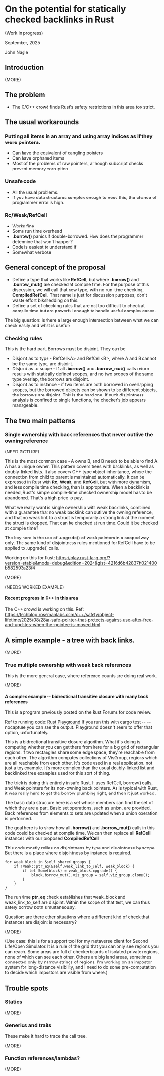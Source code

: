 # On the potential for statically checked backlinks in Rust

(Work in progress)

September, 2025

John Nagle

## Introduction
(MORE)

## The problem
* The C/C++ crowd finds Rust's safety restrictions in this area too strict.

## The usual workarounds

### Putting all items in an array and using array indices as if they were pointers.
* Can have the equivalent of dangling pointers
* Can have orphaned items
* Most of the problems of raw pointers, although subscript checks prevent memory corruption.

### Unsafe code
* All the usual problems.
* If you have data structures complex enough to need this, the chance of programmer error is high.

### Rc/Weak/RefCell
* Works fine
* Some run time overhead
* **.borrow()** panics if double-borrowed. How does the programmer determine that won't happen?
* Code is easiest to understand if 
* Somewhat verbose

## General concept of the proposal
* Define a type that works like **RefCell**, but where **.borrow()** and **.borrow_mut()** are checked at compile time.
For the purpose of this discussion, we will call that new type, with no run-time checking, **CompiledRefCell**. 
That name is just for discussion purposes; don't waste effort bikshedding on this.
* Define a set of checking rules that are not too difficult to check at compile time but are powerful enough to handle useful complex cases.

The big question: is there a large enough intersection between what we can check easily and what is useful?

### Checking rules
This is the hard part. Borrows must be disjoint. They can be
* Disjoint as to type - RefCell&lt;A&gt; and RefCell&lt;B&gt;, where A and B cannot be the same type, are disjoint.
* Disjoint as to scope - if all **.borrow()** and **.borrow_mut()** calls return results with statically defined scopes, and no two scopes of the same type overlap, the borrows are disjoint.
* Disjoint as to instance - if two items are both borrowed in overlapping scopes, but the borrowed objects can be shown to be different objects, the borrows are disjoint. This is the hard one. If such disjointness analysis is confined to single functions, the checker's job appears manageable.

## The two main patterns
### Single ownership with back references that never outlive the owning reference
(NEED PICTURE)

This is the most common case - A owns B, and B needs to be able to find A. 
A has a unique owner. This pattern covers trees with backlinks, as well as doubly-linked lists. 
It also covers C++ type object inheritance, where the connection from child to parent is maintained automatically.
It can be expressed in Rust with **Rc**, **Weak**, and **RefCell**, but with more dynamism, and less compile time checking, than is appropriate.
When a backlink is needed, Rust's simple compile-time checked ownership model has to be abandoned. That's a high price to pay.

What we really want is single ownership with weak backlinks, combined with a guarantee that no weak backlink can outlive the owning reference, and
that no weak link to a struct is temporarily a strong link at the moment the struct is dropped. That can be checked at run time. Could it be checked
at compile time?

The key here is the use of .upgrade() of weak pointers in a scoped way only.
The same kind of disjointness rules mentioned for RefCell have to be applied to .upgrade() calls.

Working on this for Rust: https://play.rust-lang.org/?version=stable&mode=debug&edition=2024&gist=4216d6b42837ff021400b582593a23f4

(MORE)

(NEEDS WORKED EXAMPLE)

#### Recent progress in C++ in this area
The C++ crowd is working on this. 
Ref: https://techblog.rosemanlabs.com/c++/safety/object-lifetime/2025/08/28/a-safe-pointer-that-protects-against-use-after-free-and-updates-when-the-pointee-is-moved.html



## A simple example - a tree with back links.
(MORE)

### True multiple ownership with weak back references
This is the more general case, where reference counts are doing real work.

(MORE)


#### A complex example -- bidrectional transitive closure with many back references
This is a program previously posted on the Rust Forums for code review. 

Ref to running code: [Rust Playground](https://play.rust-lang.org/?version=stable&mode=debug&edition=2024&gist=3071faba427b440643d26ac5fe182caa)
If you run this with cargo test -- --nocapture you can see the output. Playground doesn't seem to offer that option, unfortunately.

This is a bidrectional transitive closure algorithm. What it's doing is computing whether you can get there from here for a big grid of rectangular regions.
If two rectangles share some edge space, they're reachable from each other.
The algorithm computes collections of VisGroup, regions which are all reachable from each other.
It's code used in a real application, not just a toy example.
It's more complex than the usual doubly-linked list and backlinked tree examples used for this sort of thing.

The trick is doing this entirely in safe Rust. It uses RefCell, borrow() calls, and Weak pointers for its non-owning back pointers.
As is typical with Rust, it was really hard to get the borrow plumbing right, and then it just worked.

The basic data structure here is a set whose members can find the set of which they are a part. Basic set operations, such as union, are provided.
Back references from elements to sets are updated when a union operation is performed.

The goal here is to show how all **.borrow()** and **.borrow_mut()** calls in this code could be checked at compile time. 
We can then replace all **RefCell<T>** instances with our proposed **CompiledRefCell<T>**

This code mostly reliies on disjointness by type and disjointness by scope. But there is a place where disjointness by instance is required.

    for weak_block in &self_shared_groups {
        if !Weak::ptr_eq(&self.weak_link_to_self, weak_block) {
            if let Some(block) = weak_block.upgrade() {
                block.borrow_mut().viz_group = self.viz_group.clone();
            }
        }
    }

The run time **ptr_eq** check establishes that weak_block and weak_link_to_self are disjoint.
Within the scope of that test, we can thus safely borrow both simultaneously.

Question: are there other situations where a different kind of check that instances are disjoint is necessary?

(MORE)

(Use case: this is for a support tool for my metaverse client for Second Life/Open Simulator. It is a rule of the grid that you can only see regions you can reach. Some areas are full of checkerboards of isolated private regions, none of which can see each other. Others are big land areas, sometimes connected only by narrow strings of regions. I'm working on an impostor system for long-distance visibility, and I need to do some pre-computation to decide which impostors are visible from where.)

## Trouble spots
### Statics
(MORE)
### Generics and traits
These make it hard to trace the call tree.

(MORE)
### Function references/lambdas?
(MORE)



